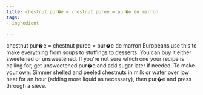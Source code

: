```yaml
---
title: chestnut pur�e = chestnut puree = pur�e de marron
tags:
- ingredient

---
```

chestnut pur�e = chestnut puree = pur�e de marron Europeans use this to make everything from soups to stuffings to desserts. You can buy it either sweetened or unsweetened. If you're not sure which one your recipe is calling for, get unsweetened pur�e and add sugar later if needed. To make your own: Simmer shelled and peeled chestnuts in milk or water over low heat for an hour (adding more liquid as necessary), then pur�e and press through a sieve.
